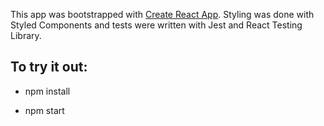 This app was bootstrapped with [Create React App](https://github.com/facebook/create-react-app).
Styling was done with Styled Components and tests were written with Jest and React Testing Library.

## To try it out:

- npm install

- npm start

